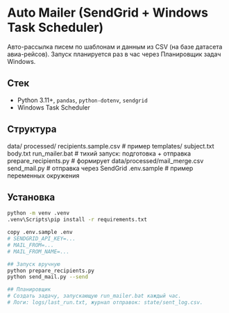 # Auto Mailer (SendGrid + Windows Task Scheduler)

Авто-рассылка писем по шаблонам и данным из CSV (на базе датасета авиа-рейсов). 
Запуск планируется раз в час через Планировщик задач Windows.

## Стек
- Python 3.11+, `pandas`, `python-dotenv`, `sendgrid`
- Windows Task Scheduler

## Структура
data/
processed/
recipients.sample.csv # пример
templates/
subject.txt
body.txt
run_mailer.bat                         # тихий запуск: подготовка + отправка
prepare_recipients.py                  # формирует data/processed/mail_merge.csv
send_mail.py                           # отправка через SendGrid
.env.sample                            # пример переменных окружения


## Установка
```bash
python -m venv .venv
.venv\Scripts\pip install -r requirements.txt

copy .env.sample .env  
# SENDGRID_API_KEY=...
# MAIL_FROM=...
# MAIL_FROM_NAME=...

## Запуск вручную
python prepare_recipients.py
python send_mail.py --send

## Планировщик
# Создать задачу, запускающую run_mailer.bat каждый час.
# Логи: logs/last_run.txt, журнал отправок: state/sent_log.csv.
